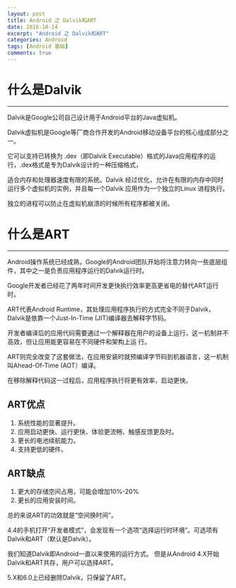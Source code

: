 ```yaml
---
layout: post
title: Android 之 Dalvik和ART
date: 2016-10-14
excerpt: "Android 之 Dalvik和ART"
categories: Android
tags: [Android 基础]
comments: true
---
```



# 什么是Dalvik
-------------

Dalvik是Google公司自己设计用于Android平台的Java虚拟机。

Dalvik虚拟机是Google等厂商合作开发的Android移动设备平台的核心组成部分之一。

它可以支持已转换为 .dex（即Dalvik Executable）格式的Java应用程序的运行，.dex格式是专为Dalvik设计的一种压缩格式，

适合内存和处理器速度有限的系统。Dalvik 经过优化，允许在有限的内存中同时运行多个虚拟机的实例，并且每一个Dalvik 应用作为一个独立的Linux 进程执行。

独立的进程可以防止在虚拟机崩溃的时候所有程序都被关闭。

# 什么是ART
------------

Android操作系统已经成熟，Google的Android团队开始将注意力转向一些底层组件，其中之一是负责应用程序运行的Dalvik运行时。

Google开发者已经花了两年时间开发更快执行效率更高更省电的替代ART运行时。 

ART代表Android Runtime，其处理应用程序执行的方式完全不同于Dalvik，Dalvik是依靠一个Just-In-Time (JIT)编译器去解释字节码。

开发者编译后的应用代码需要通过一个解释器在用户的设备上运行，这一机制并不高效，但让应用能更容易在不同硬件和架构上运 行。

ART则完全改变了这套做法，在应用安装时就预编译字节码到机器语言，这一机制叫Ahead-Of-Time (AOT）编译。

在移除解释代码这一过程后，应用程序执行将更有效率，启动更快。

 
## ART优点

1. 系统性能的显著提升。
2. 应用启动更快、运行更快、体验更流畅、触感反馈更及时。
3. 更长的电池续航能力。
4. 支持更低的硬件。

## ART缺点

1. 更大的存储空间占用，可能会增加10%-20%
2. 更长的应用安装时间。

总的来说ART的功效就是“空间换时间”。

4.4的手机打开“开发者模式”，会发现有一个选项“选择运行时环境”。可选项有Dalvik和ART（默认是Dalvik）。 

我们知道Dalvik即Android一直以来使用的运行方式。 但是从Android 4.X开始Dalvik和ART共存，用户可以选择ART。

5.X和6.0上已经删除Dalvik，只保留了ART。

